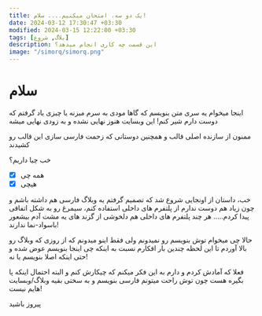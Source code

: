```yaml
---
title: یک دو سه، امتحان میکنیم.... سلام!
date: 2024-03-12 17:30:47 +03:30
modified: 2024-03-15 12:22:00 +03:30
tags: [بلاگ, شروع]
description: این قسمت چه کاری انجام میدهد؟
image: "/simorq/simorq.png"
---
```




# سلام

اینجا میخوام یه سری متن بنویسم که گاها مودی به سرم میزنه یا چیزی یاد گرفتم که دوست دارم شیر کنم!
این وبسایت هنوز نهایی نشده و به زودی نهایی میشه

ممنون از سازنده اصلی قالب و همچنین دوستانی که زحمت فارسی سازی این قالب رو کشیدند


خب چیا داریم؟

- [x] همه چی
- [x] هیچی

خب، داستان از اونجایی شروع شد که تصمیم گرفتم یه وبلاگ فارسی هم داشته باشم و چون زیاد هم دوست ندارم از پلتفرم های داخلی استفاده کنم، سیمرغ رو به شکل اتفاقی پیدا کردم..... هر چند پلتفرم های داخلی هم دلخوشی از گزند های یه مشت آدم بیشعور باسواد-نما ندارند!

حالا چی میخوام توش بنویسم رو نمیدونم ولی فقط اینو میدونم که از روزی که وبلاگ رو بالا آوردم تا این لحظه چندین بار افکارم نسبت به اینکه چی اینجا بنویسم عوض شده و حتی اینکه اصلا بنویسم یا نه!

فعلا که آمادش کردم و دارم به این فکر میکنم که چیکارش کنم و البته احتمال اینکه پا بگیره هست چون توش راحت میتونم فارسی بنویسم و به سختی بقیه وبلاگ/وبسایت هایم نیست!

پیروز باشید
